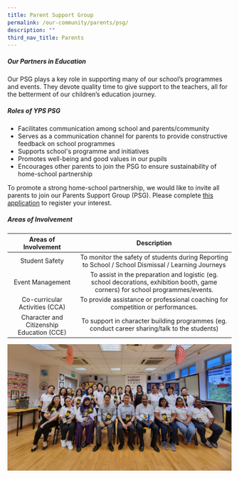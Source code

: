 ```yaml
---
title: Parent Support Group
permalink: /our-community/parents/psg/
description: ""
third_nav_title: Parents
---
```

##### **Our Partners in Education**
Our PSG plays a key role in supporting many of our school’s programmes and events. They devote quality time to give support to the teachers, all for the betterment of our children’s education journey.

##### **Roles of YPS PSG**
*   Facilitates communication among school and parents/community
*   Serves as a communication channel for parents to provide constructive feedback on school programmes
*   Supports school's programme and initiatives
*   Promotes well-being and good values in our pupils
*   Encourages other parents to join the PSG to ensure sustainability of home-school partnership

To promote a strong home-school partnership, we would like to invite all parents to join our Parents Support Group (PSG). Please complete <a href="https://form.gov.sg/5ff29766d9174700125b68d6" target="_blank">this application</a> to register your interest.

##### **Areas of Involvement**

| Areas of Involvement | Description |
| :--------: | :--------: |
| Student Safety | To monitor the safety of students during Reporting to School / School Dismissal / Learning Journeys |
| Event Management | To assist in the preparation and logistic (eg. school decorations, exhibition booth, game corners) for school programmes/events. |
| Co-curricular Activities (CCA) | To provide assistance or professional coaching for competition or performances. |
| Character and Citizenship Education (CCE) | To support in character building programmes (eg. conduct career sharing/talk to the students) |

![](/images/Our%20Community/PSG/psg.jpg)